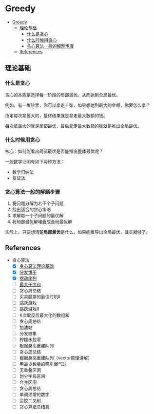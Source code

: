 # Greedy

- [Greedy](#greedy)
  - [理论基础](#理论基础)
    - [什么是贪心](#什么是贪心)
    - [什么时候用贪心](#什么时候用贪心)
    - [贪心算法一般的解题步骤](#贪心算法一般的解题步骤)
  - [References](#references)

## 理论基础

### 什么是贪心

贪心的本质是选择每一阶段的局部最优，从而达到全局最优。

例如，有一堆钞票，你可以拿走十张，如果想达到最大的金额，你要怎么拿？

指定每次拿最大的，最终结果就是拿走最大数额的钱。

每次拿最大的就是局部最优，最后拿走最大数额的钱就是推出全局最优。

### 什么时候用贪心

核心：如何能看出局部最优是否能推出整体最优呢？

一般数学证明有如下两种方法：

- 数学归纳法
- 反证法

### 贪心算法一般的解题步骤

1. 将问题分解为若干个子问题
2. 找出适合的贪心策略
3. 求解每一个子问题的最优解
4. 将局部最优解堆叠成全局最优解

实际上，只要想清楚**局部最优**是什么，如果能推导出全局最优，其实就够了。

## References

- 贪心算法
  - [x] [贪心算法理论基础](https://programmercarl.com/%E8%B4%AA%E5%BF%83%E7%AE%97%E6%B3%95%E7%90%86%E8%AE%BA%E5%9F%BA%E7%A1%80.html)
  - [x] [分发饼干](https://programmercarl.com/0455.%E5%88%86%E5%8F%91%E9%A5%BC%E5%B9%B2.html)
  - [x] [摆动序列](https://programmercarl.com/0376.%E6%91%86%E5%8A%A8%E5%BA%8F%E5%88%97.html)
  - [ ] [最大子序和](https://programmercarl.com/0053.%E6%9C%80%E5%A4%A7%E5%AD%90%E5%BA%8F%E5%92%8C.html)
  - [ ] 贪心周总结
  - [ ] 买卖股票的最佳时机II
  - [ ] 跳跃游戏
  - [ ] 跳跃游戏II
  - [ ] K次取反后最大化的数组和
  - [ ] 贪心周总结
  - [ ] 加油站
  - [ ] 分发糖果
  - [ ] 柠檬水找零
  - [ ] 根据身高重建队列
  - [ ] 贪心周总结
  - [ ] 根据身高重建队列（vector原理讲解）
  - [ ] 用最少数量的箭引爆气球
  - [ ] 无重叠区间
  - [ ] 划分字母区间
  - [ ] 合并区间
  - [ ] 贪心周总结
  - [ ] 单调递增的数字
  - [ ] 监控二叉树
  - [ ] 贪心算法总结篇
